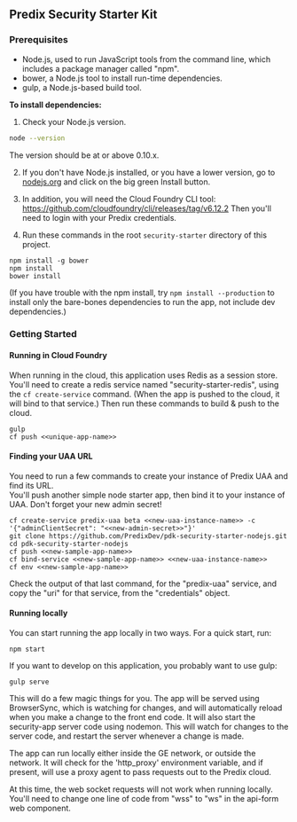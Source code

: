 ## Predix Security Starter Kit

### Prerequisites

- Node.js, used to run JavaScript tools from the command line, which includes a package manager called "npm".
- bower, a Node.js tool to install run-time dependencies.
- gulp, a Node.js-based build tool.

**To install dependencies:**

1)  Check your Node.js version.

```sh
node --version
```

The version should be at or above 0.10.x.

2)  If you don't have Node.js installed, or you have a lower version, go to [nodejs.org](https://nodejs.org) and click on the big green Install button.

3) In addition, you will need the Cloud Foundry CLI tool:
<https://github.com/cloudfoundry/cli/releases/tag/v6.12.2>
Then you'll need to login with your Predix credentials.

4) Run these commands in the root `security-starter` directory of this project.
```
npm install -g bower
npm install
bower install
```
(If you have trouble with the npm install, try `npm install --production` to install only the bare-bones dependencies to run the app, not include dev dependencies.)

### Getting Started

#### Running in Cloud Foundry
When running in the cloud, this application uses Redis as a session store.
You'll need to create a redis service named "security-starter-redis", using the `cf create-service` command.  (When the app is pushed to the cloud, it will bind to that service.)
Then run these commands to build & push to the cloud.
```
gulp
cf push <<unique-app-name>>
```

#### Finding your UAA URL
You need to run a few commands to create your instance of Predix UAA and find its URL.  
You'll push another simple node starter app, then bind it to your instance of UAA.  Don't forget your new admin secret!
```
cf create-service predix-uaa beta <<new-uaa-instance-name>> -c '{"adminClientSecret": "<<new-admin-secret>>"}'
git clone https://github.com/PredixDev/pdk-security-starter-nodejs.git
cd pdk-security-starter-nodejs
cf push <<new-sample-app-name>>
cf bind-service <<new-sample-app-name>> <<new-uaa-instance-name>>
cf env <<new-sample-app-name>>
```
Check the output of that last command, for the "predix-uaa" service, and copy the "uri" for that service, from the "credentials" object.

#### Running locally
You can start running the app locally in two ways.  For a quick start, run:
```
npm start
```
If you want to develop on this application, you probably want to use gulp:
```
gulp serve
```
This will do a few magic things for you.  The app will be served using BrowserSync, which is watching for changes, and will automatically reload when you make a change to the front end code.  It will also start the security-app server code using nodemon.  This will watch for changes to the server code, and restart the server whenever a change is made.

The app can run locally either inside the GE network, or outside the network.  It will check for the 'http_proxy' environment variable, and if present, will use a proxy agent to pass requests out to the Predix cloud.

At this time, the web socket requests will not work when running locally.  You'll need to change one line of code from "wss" to "ws" in the api-form web component.
